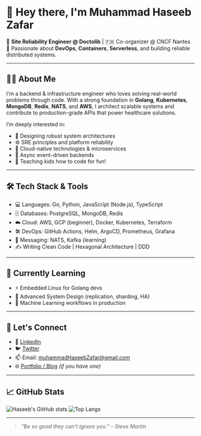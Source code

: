 # 👋 Hey there, I'm Muhammad Haseeb Zafar

🚀 **Site Reliability Engineer @ Doctolib** | 🇫🇷 Co-organizer @ CNCF Nantes  
🔧 Passionate about **DevOps**, **Containers**, **Serverless**, and building reliable distributed systems.

---

## 👨‍💻 About Me

I'm a backend & infrastructure engineer who loves solving real-world problems through code. With a strong foundation in **Golang**, **Kubernetes**, **MongoDB**, **Redis**, **NATS**, and **AWS**, I architect scalable systems and contribute to production-grade APIs that power healthcare solutions.

I’m deeply interested in:
- 🧠 Designing robust system architectures
- ⚙️ SRE principles and platform reliability
- 🐳 Cloud-native technologies & microservices
- 🧵 Async event-driven backends
- 🧒 Teaching kids how to code for fun!

---

## 🛠️ Tech Stack & Tools

- 💻 Languages: Go, Python, JavaScript (Node.js), TypeScript  
- 🗄️ Databases: PostgreSQL, MongoDB, Redis  
- ☁️ Cloud: AWS, GCP (beginner), Docker, Kubernetes, Terraform  
- 🛠️ DevOps: GitHub Actions, Helm, ArgoCD, Prometheus, Grafana  
- 🔄 Messaging: NATS, Kafka (learning)  
- ✍️ Writing Clean Code | Hexagonal Architecture | DDD

---

## 🌱 Currently Learning

- ⚡ Embedded Linux for Golang devs  
- 🧩 Advanced System Design (replication, sharding, HA)  
- 🧠 Machine Learning workflows in production

---

## 📢 Let's Connect

- 💼 [LinkedIn](https://www.linkedin.com/in/muhammadHaseebZafar/)  
- 🐦 [Twitter](https://twitter.com/Haseeb_Zafar)  
- 📫 Email: muhammadHaseebZafar@gmail.com  
- 🌐 [Portfolio / Blog](https://your-website.dev) *(if you have one)*

---

## 📈 GitHub Stats

![Haseeb's GitHub stats](https://github-readme-stats.vercel.app/api?username=realwebdev&show_icons=true&theme=radical)
![Top Langs](https://github-readme-stats.vercel.app/api/top-langs/?username=realwebdev&layout=compact&theme=radical)

---

> _“Be so good they can’t ignore you.” – Steve Martin_

